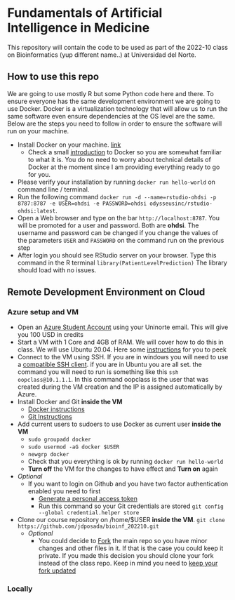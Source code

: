 # Fundamentals of Artificial Intelligence in Medicine

This repository will contain the code to be used as part of the 2022-10 class on Bioinformatics (yup different name..) at Universidad del Norte.

## How to use this repo

We are going to use mostly R but some Python code here and there. To ensure everyone has the same development environment we are going to use Docker. Docker is a virtualization technology that will allow us to run the same software even ensure dependencies at the OS level are the same. Below are the steps you need to follow in order to ensure the software will run on your machine.


- Install Docker on your machine. [link](https://docs.docker.com/get-docker/) 
    - Check a small [introduction](https://www.youtube.com/watch?v=_dfLOzuIg2o) to Docker so you are somewhat familiar to what it is. You do no need to worry about technical details of Docker at the moment since I am providing everything ready to go for you. 
- Please verify your installation by running `docker run hello-world` on command line / terminal. 
- Run the following command `docker run -d --name=rstudio-ohdsi -p 8787:8787 -e USER=ohdsi -e PASSWORD=ohdsi odysseusinc/rstudio-ohdsi:latest`.
- Open a Web browser and type on the bar `http://localhost:8787`. You will be promoted for a user and password. Both are **ohdsi**. The username and password can be changed if you change the values of the parameters `USER` and `PASSWORD` on the command run on the previous step
- After login you should see RStudio server on your browser. Type this command in the R terminal `library(PatientLevelPrediction)` The library should load with no issues.

## Remote Development Environment on Cloud

### Azure setup and VM

- Open an [Azure Student Account](https://azure.microsoft.com/en-us/free/students/) using your Uninorte email. This will give you 100 USD in credits
- Start a VM with 1 Core and 4GB of RAM. We will cover how to do this in class. We will use Ubuntu 20.04. Here some [instructions](https://docs.microsoft.com/en-us/azure/virtual-machines/linux/quick-create-portal) for you to peek
- Connect to the VM using SSH. If you are in windows you will need to use a [compatible SSH client](https://code.visualstudio.com/docs/remote/troubleshooting#_installing-a-supported-ssh-client). if you are in Ubuntu you are all set. the command you will need to run is something like this `ssh oopclass@10.1.1.1`. In this command oopclass is the user that was created during the VM creation and the IP is assigned automatically by Azure.
- Install Docker and Git **inside the VM**
    - [Docker instructions](https://docs.docker.com/engine/install/ubuntu/)
    - [Git Instructions](https://git-scm.com/book/en/v2/Getting-Started-Installing-Git)
- Add current users to sudoers to use Docker as current user **inside the VM**
    - `sudo groupadd docker`
    - `sudo usermod -aG docker $USER`
    - `newgrp docker`
    - Check that you everything is ok by running `docker run hello-world`
    - **Turn off** the VM for the changes to have effect and **Turn on** again
- *Optional*
    - If you want to login on Github and you have two factor authentication enabled you need to first
        - [Generate a personal access token](https://docs.github.com/en/authentication/keeping-your-account-and-data-secure/creating-a-personal-access-token)
        - Run this command so your Git credentials are stored `git config --global credential.helper store`
- Clone our course repository on /home/$USER **inside the VM**. `git clone https://github.com/jdposada/bioinf_202210.git`
    - *Optional*
        - You could decide to [Fork](https://docs.github.com/en/get-started/quickstart/fork-a-repo) the main repo so you have minor changes and other files in it. If that is the case you could keep it private. If you made this decision you should clone your fork instead of the class repo. Keep in mind you need to [keep your fork updated](https://stackoverflow.com/questions/39819441/keeping-a-fork-up-to-date)

### Locally

